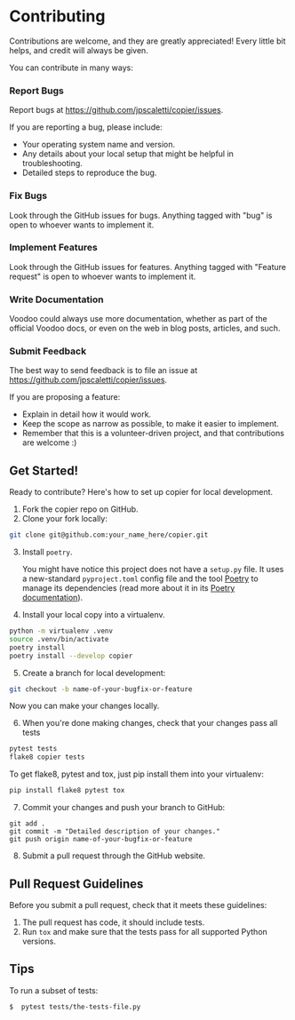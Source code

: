 # Contributing

Contributions are welcome, and they are greatly appreciated! Every
little bit helps, and credit will always be given.

You can contribute in many ways:

### Report Bugs

Report bugs at <https://github.com/jpscaletti/copier/issues>.

If you are reporting a bug, please include:

-   Your operating system name and version.
-   Any details about your local setup that might be helpful in
    troubleshooting.
-   Detailed steps to reproduce the bug.

### Fix Bugs

Look through the GitHub issues for bugs. Anything tagged with "bug" is
open to whoever wants to implement it.

### Implement Features

Look through the GitHub issues for features. Anything tagged with
"Feature request" is open to whoever wants to implement it.

### Write Documentation

Voodoo could always use more documentation, whether as part of the
official Voodoo docs, or even on the web in blog posts, articles, and
such.

### Submit Feedback

The best way to send feedback is to file an issue at
<https://github.com/jpscaletti/copier/issues>.

If you are proposing a feature:

-   Explain in detail how it would work.
-   Keep the scope as narrow as possible, to make it easier to implement.
-   Remember that this is a volunteer-driven project, and that
    contributions are welcome :)

## Get Started!

Ready to contribute? Here's how to set up copier for local development.

1.  Fork the copier repo on GitHub.
2.  Clone your fork locally:

```bash
git clone git@github.com:your_name_here/copier.git
```

3.  Install `poetry`. 

	You might have notice this project does not have a `setup.py` file.
	It uses a new-standard `pyproject.toml` config file and the tool
	[Poetry](https://poetry.eustace.io/) to manage its dependencies
	(read more about it in its [Poetry documentation](https://poetry.eustace.io/docs/cli/#install)).

4.  Install your local copy into a virtualenv. 

```bash
python -m virtualenv .venv
source .venv/bin/activate
poetry install
poetry install --develop copier
```

5.  Create a branch for local development:

```bash
git checkout -b name-of-your-bugfix-or-feature
```

Now you can make your changes locally.

6.  When you're done making changes, check that your changes pass all tests

```bash
pytest tests
flake8 copier tests
```

To get flake8, pytest and tox, just pip install them into your virtualenv:

```bash
pip install flake8 pytest tox
```

7.  Commit your changes and push your branch to GitHub:

```
git add .
git commit -m "Detailed description of your changes."
git push origin name-of-your-bugfix-or-feature
```

8.  Submit a pull request through the GitHub website.


## Pull Request Guidelines

Before you submit a pull request, check that it meets these guidelines:

1.  The pull request has code, it should include tests.
2.  Run `tox` and make sure that the tests pass for all supported Python
    versions.

## Tips

To run a subset of tests:

    $  pytest tests/the-tests-file.py
